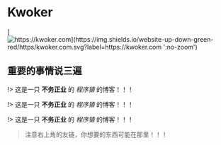 # Kwoker

[![https://kwoker.com](https://img.shields.io/website-up-down-green-red/https/kwoker.com.svg?label=https://kwoker.com ':no-zoom')](https://kwoker.com)

## 重要的事情说三遍

!> 这是一只 **不务正业** 的 _程序猿_ 的博客！！！

!> 这是一只 **不务正业** 的 _程序猿_ 的博客！！！

!> 这是一只 **不务正业** 的 _程序猿_ 的博客！！！

> 注意右上角的友链，你想要的东西可能在那里！！！
